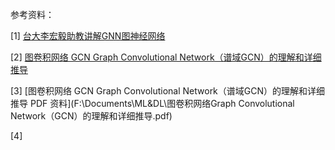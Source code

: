 

参考资料：

[1] [台大李宏毅助教讲解GNN图神经网络](https://www.bilibili.com/video/BV1G54y1971S?p=1)

[2] [图卷积网络 GCN Graph Convolutional Network（谱域GCN）的理解和详细推导](https://blog.csdn.net/yyl424525/article/details/100058264)

[3] [图卷积网络 GCN Graph Convolutional Network（谱域GCN）的理解和详细推导 PDF 资料](F:\Documents\ML&DL\图卷积网络Graph Convolutional Network（GCN）的理解和详细推导.pdf)

[4] 


